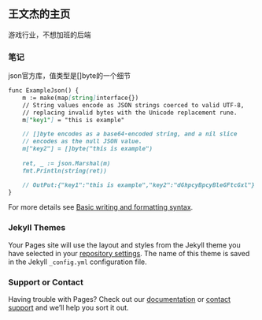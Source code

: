 ## 王文杰的主页
游戏行业，不想加班的后端

### 笔记
json官方库，值类型是[]byte的一个细节
```markdown
func ExampleJson() {
	m := make(map[string]interface{})
	// String values encode as JSON strings coerced to valid UTF-8,
	// replacing invalid bytes with the Unicode replacement rune.
	m["key1"] = "this is example"

	// []byte encodes as a base64-encoded string, and a nil slice
	// encodes as the null JSON value.
	m["key2"] = []byte("this is example")
	
	ret, _ := json.Marshal(m)
	fmt.Println(string(ret))

	// OutPut:{"key1":"this is example","key2":"dGhpcyBpcyBleGFtcGxl"}
}
```

For more details see [Basic writing and formatting syntax](https://docs.github.com/en/github/writing-on-github/getting-started-with-writing-and-formatting-on-github/basic-writing-and-formatting-syntax).

### Jekyll Themes

Your Pages site will use the layout and styles from the Jekyll theme you have selected in your [repository settings](https://github.com/wwj31/wwj31.github.io/settings/pages). The name of this theme is saved in the Jekyll `_config.yml` configuration file.

### Support or Contact

Having trouble with Pages? Check out our [documentation](https://docs.github.com/categories/github-pages-basics/) or [contact support](https://support.github.com/contact) and we’ll help you sort it out.
